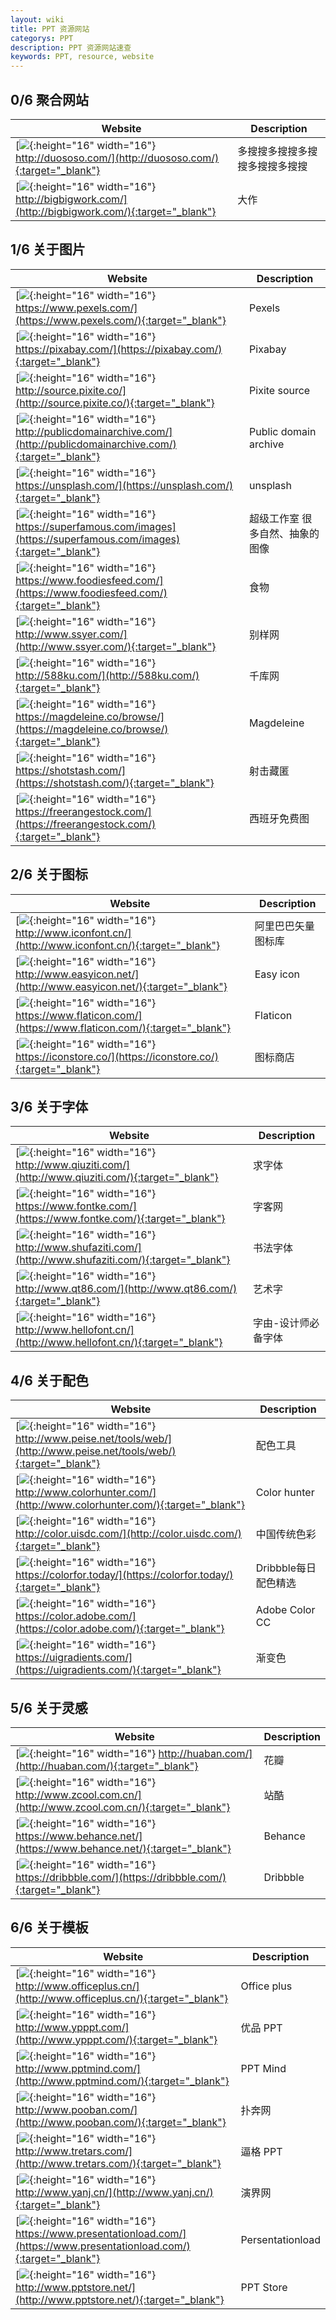 ```yaml
---
layout: wiki
title: PPT 资源网站
categorys: PPT
description: PPT 资源网站速查
keywords: PPT, resource, website
---
```


<!--
1. 固定图片大小
![](imgurl favicon.ico){:height="16" width="16"}
2. 让网页跳转到新窗口
[![](imgurl){:height="16" width="16"} weburl](weburl){:target="_blank"}

| Website | Description | 
| --- | --- |
| [![](imgurl favicon.ico){:height="16" width="16"} weburl](weburl){:target="_blank"} | miaosumiaoshumiaoshu |
-->

## 0/6 聚合网站

| Website | Description | 
| --- | --- |
| [![](http://duososo.com/favicon.ico){:height="16" width="16"} http://duososo.com/](http://duososo.com/){:target="_blank"} | 多搜搜多搜搜多搜搜多搜搜多搜搜 |
| [![](http://bigbigwork.com/favicon.ico){:height="16" width="16"} http://bigbigwork.com/](http://bigbigwork.com/){:target="_blank"} | 大作 |

## 1/6 关于图片

| Website | Description | 
| --- | --- |
| [![](https://www.pexels.com/favicon.ico){:height="16" width="16"} https://www.pexels.com/](https://www.pexels.com/){:target="_blank"} | Pexels |
| [![](https://pixabay.com/favicon.ico){:height="16" width="16"} https://pixabay.com/](https://pixabay.com/){:target="_blank"} | Pixabay |
| [![](http://source.pixite.co/favicon.ico){:height="16" width="16"} http://source.pixite.co/](http://source.pixite.co/){:target="_blank"} | Pixite source |
| [![](http://publicdomainarchive.com/favicon.ico){:height="16" width="16"} http://publicdomainarchive.com/](http://publicdomainarchive.com/){:target="_blank"} | Public domain archive |
| [![](https://unsplash.com/favicon.ico){:height="16" width="16"} https://unsplash.com/](https://unsplash.com/){:target="_blank"} | unsplash |
| [![](https://superfamous.com/favicon.ico){:height="16" width="16"} https://superfamous.com/images](https://superfamous.com/images){:target="_blank"} | 超级工作室 很多自然、抽象的图像 |
| [![](https://www.foodiesfeed.com/favicon.ico){:height="16" width="16"} https://www.foodiesfeed.com/](https://www.foodiesfeed.com/){:target="_blank"} | 食物 |
| [![](http://www.ssyer.com/favicon.ico){:height="16" width="16"} http://www.ssyer.com/](http://www.ssyer.com/){:target="_blank"} | 别样网 |
| [![](http://588ku.com/favicon.ico){:height="16" width="16"} http://588ku.com/](http://588ku.com/){:target="_blank"} | 千库网 |
| [![](https://magdeleine.co/browse/favicon.ico){:height="16" width="16"} https://magdeleine.co/browse/](https://magdeleine.co/browse/){:target="_blank"} | Magdeleine |
| [![](https://shotstash.com/favicon.ico){:height="16" width="16"} https://shotstash.com/](https://shotstash.com/){:target="_blank"} | 射击藏匿 |
| [![](https://freerangestock.com/favicon.ico){:height="16" width="16"} https://freerangestock.com/](https://freerangestock.com/){:target="_blank"} | 西班牙免费图 |

## 2/6 关于图标

| Website | Description | 
| --- | --- |
| [![](http://www.iconfont.cn/favicon.ico){:height="16" width="16"} http://www.iconfont.cn/](http://www.iconfont.cn/){:target="_blank"} | 阿里巴巴矢量图标库 |
| [![](http://www.easyicon.net/favicon.ico){:height="16" width="16"} http://www.easyicon.net/](http://www.easyicon.net/){:target="_blank"} | Easy icon |
| [![](https://www.flaticon.com/favicon.ico){:height="16" width="16"} https://www.flaticon.com/](https://www.flaticon.com/){:target="_blank"} | Flaticon |
| [![](https://iconstore.co/favicon.ico){:height="16" width="16"} https://iconstore.co/](https://iconstore.co/){:target="_blank"} | 图标商店 |

## 3/6 关于字体

| Website | Description | 
| --- | --- |
| [![](http://www.qiuziti.com/favicon.ico){:height="16" width="16"} http://www.qiuziti.com/](http://www.qiuziti.com/){:target="_blank"} | 求字体 |
| [![](https://www.fontke.com/favicon.ico){:height="16" width="16"} https://www.fontke.com/](https://www.fontke.com/){:target="_blank"} | 字客网 |
| [![](http://www.shufaziti.com/favicon.ico){:height="16" width="16"} http://www.shufaziti.com/](http://www.shufaziti.com/){:target="_blank"} | 书法字体 |
| [![](http://www.qt86.com/favicon.ico){:height="16" width="16"} http://www.qt86.com/](http://www.qt86.com/){:target="_blank"} | 艺术字 |
| [![](http://www.hellofont.cn/favicon.ico){:height="16" width="16"} http://www.hellofont.cn/](http://www.hellofont.cn/){:target="_blank"} | 字由-设计师必备字体 |

## 4/6 关于配色

| Website | Description | 
| --- | --- |
| [![](http://www.peise.net/tools/web/favicon.ico){:height="16" width="16"} http://www.peise.net/tools/web/](http://www.peise.net/tools/web/){:target="_blank"} | 配色工具 |
| [![](http://www.colorhunter.com/favicon.ico){:height="16" width="16"} http://www.colorhunter.com/](http://www.colorhunter.com/){:target="_blank"} | Color hunter |
| [![](http://color.uisdc.com/favicon.ico){:height="16" width="16"} http://color.uisdc.com/](http://color.uisdc.com/){:target="_blank"} | 中国传统色彩 |
| [![](https://colorfor.today/favicon.ico){:height="16" width="16"} https://colorfor.today/](https://colorfor.today/){:target="_blank"} | Dribbble每日配色精选 |
| [![](https://color.adobe.com/favicon.ico){:height="16" width="16"} https://color.adobe.com/](https://color.adobe.com/){:target="_blank"} | Adobe Color CC |
| [![](https://uigradients.com/favicon.ico){:height="16" width="16"} https://uigradients.com/](https://uigradients.com/){:target="_blank"} | 渐变色 |

## 5/6 关于灵感

| Website | Description | 
| --- | --- |
| [![](http://huaban.com/favicon.ico){:height="16" width="16"} http://huaban.com/](http://huaban.com/){:target="_blank"} | 花瓣 |
| [![](http://www.zcool.com.cn/favicon.ico){:height="16" width="16"} http://www.zcool.com.cn/](http://www.zcool.com.cn/){:target="_blank"} | 站酷 |
| [![](https://www.behance.net/favicon.ico){:height="16" width="16"} https://www.behance.net/](https://www.behance.net/){:target="_blank"} | Behance |
| [![](https://dribbble.com/favicon.ico){:height="16" width="16"} https://dribbble.com/](https://dribbble.com/){:target="_blank"} | Dribbble |

## 6/6 关于模板

| Website | Description | 
| --- | --- |
| [![](http://www.officeplus.cn/favicon.ico){:height="16" width="16"} http://www.officeplus.cn/](http://www.officeplus.cn/){:target="_blank"} | Office plus |
| [![](http://www.ypppt.com/favicon.ico){:height="16" width="16"} http://www.ypppt.com/](http://www.ypppt.com/){:target="_blank"} | 优品 PPT |
| [![](http://www.pptmind.com/favicon.ico){:height="16" width="16"} http://www.pptmind.com/](http://www.pptmind.com/){:target="_blank"} | PPT Mind |
| [![](http://www.pooban.com/favicon.ico){:height="16" width="16"} http://www.pooban.com/](http://www.pooban.com/){:target="_blank"} | 扑奔网 |
| [![](http://www.tretars.com/favicon.ico){:height="16" width="16"} http://www.tretars.com/](http://www.tretars.com/){:target="_blank"} | 逼格 PPT |
| [![](http://www.yanj.cn/favicon.ico){:height="16" width="16"} http://www.yanj.cn/](http://www.yanj.cn/){:target="_blank"} | 演界网 |
| [![](https://www.presentationload.com/favicon.ico){:height="16" width="16"} https://www.presentationload.com/](https://www.presentationload.com/){:target="_blank"} | Persentationload |
| [![](http://www.pptstore.net/favicon.ico){:height="16" width="16"} http://www.pptstore.net/](http://www.pptstore.net/){:target="_blank"} | PPT Store |

